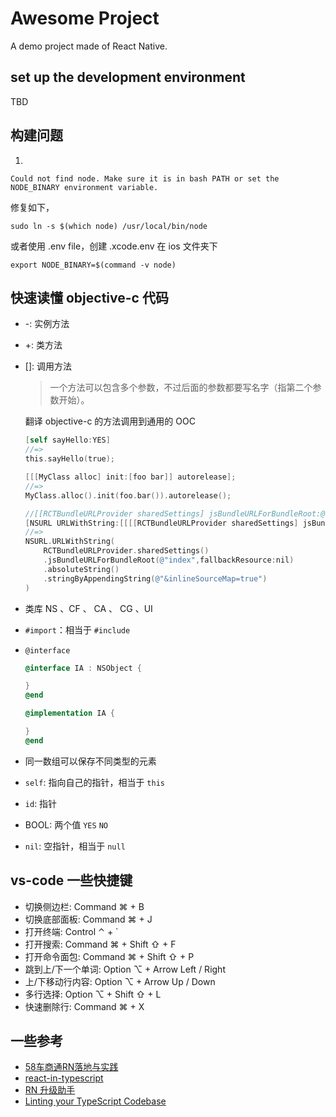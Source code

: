 # Awesome Project

A demo project made of React Native.

## set up the development environment

TBD

## 构建问题

1. 

```
Could not find node. Make sure it is in bash PATH or set the NODE_BINARY environment variable.
```

修复如下，

```
sudo ln -s $(which node) /usr/local/bin/node
```

或者使用 .env file，创建 .xcode.env 在 ios 文件夹下

```shell
export NODE_BINARY=$(command -v node)
```

## 快速读懂 objective-c 代码

- \-: 实例方法
- \+: 类方法
- []: 调用方法

   >一个方法可以包含多个参数，不过后面的参数都要写名字（指第二个参数开始）。

   翻译 objective-c 的方法调用到通用的 OOC

   ```objective-c
   [self sayHello:YES]
   //=> 
   this.sayHello(true);

   [[[MyClass alloc] init:[foo bar]] autorelease];
   //=>
   MyClass.alloc().init(foo.bar()).autorelease();
   
   //[[RCTBundleURLProvider sharedSettings] jsBundleURLForBundleRoot:@"index"]
   [NSURL URLWithString:[[[[RCTBundleURLProvider sharedSettings] jsBundleURLForBundleRoot:@"index" fallbackResource:nil] absoluteString]    stringByAppendingString:@"&inlineSourceMap=true" ]];
   //=> 
   NSURL.URLWithString(
       RCTBundleURLProvider.sharedSettings()
       .jsBundleURLForBundleRoot(@"index",fallbackResource:nil)
       .absoluteString()
       .stringByAppendingString(@"&inlineSourceMap=true")
   )
   ```

- 类库 NS 、CF 、 CA 、 CG 、UI
- `#import`：相当于 `#include`
- `@interface`

   ```objective-c
   @interface IA : NSObject {
   
   }
   @end
   
   @implementation IA {
   
   }
   @end
   ```

- 同一数组可以保存不同类型的元素
- `self`: 指向自己的指针，相当于 `this`
- `id`: 指针
- BOOL: 两个值 `YES` `NO`
- `nil`: 空指针，相当于 `null`

## vs-code 一些快捷键

- 切换侧边栏: Command ⌘ + B
- 切换底部面板: Command ⌘ + J
- 打开终端: Control ⌃ + `
- 打开搜索: Command ⌘ + Shift ⇧ + F
- 打开命令面包: Command ⌘ + Shift ⇧ + P
- 跳到上/下一个单词: Option ⌥ + Arrow Left / Right
- 上/下移动行内容: Option ⌥ + Arrow Up / Down
- 多行选择: Option ⌥ + Shift ⇧ + L
- 快速删除行: Command ⌘ + X

## 一些参考

- [58车商通RN落地与实践 ](https://mp.weixin.qq.com/s?__biz=MzI1NDc5MzIxMw==&mid=2247487390&idx=1&sn=168e4c05f1f12ccdc2c99ad55db88f7b&chksm=ea3e8b0cdd49021a693295bde28f3c210463a644be9fb824a1ae563e18639fee826ff06ba091&scene=21)
- [react-in-typescript](https://react-typescript-cheatsheet.netlify.app/docs/basic/setup)
- [RN 升级助手](
https://react-native-community.github.io/upgrade-helper/
)
- [Linting your TypeScript Codebase](https://typescript-eslint.io/docs/linting/)
